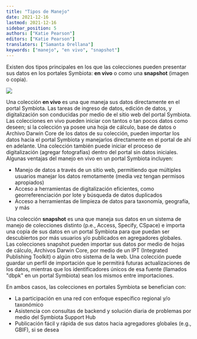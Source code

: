 ```yaml
---
title: "Tipos de Manejo"
date: 2021-12-16
lastmod: 2021-12-16
sidebar_position: 5
authors: ["Katie Pearson"]
editors: ["Katie Pearson"]
translators: ["Samanta Orellana"]
keywords: ["manejo", "en vivo", "snapshot"]
---
```


Existen dos tipos principales en los que las colecciones pueden presentar sus datos en los portales Symbiota: **en vivo** o como una **snapshot** (imagen o copia).

![](/img/asu_live_managed.png)

Una colección **en vivo** es una que maneja sus datos directamente en el portal Symbiota. Las tareas de ingreso de datos, edición de datos, y digitalización son conducidas por medio de el sitio web del portal Symbiota. Las colecciones en vivo pueden iniciar con tantos o tan pocos datos como deseen; si la colección ya posee una hoja de cálculo, base de datos o Archivo Darwin Core de los datos de su colección, pueden importar los datos hacia el portal Symbiota y manejarlos directamente en el portal de ahí en adelante. Una colección también puede iniciar el proceso de digitalización (agregar fotografías) dentro del portal sin datos iniciales. Algunas ventajas del manejo en vivo en un portal Symbiota incluyen:

- Manejo de datos a través de un sitio web, permitiendo que múltiples usuarios manejar los datos remotamente (media vez tengan permisos apropiados)
- Acceso a herramientas de digitalización eficientes, como georreferenciación por lote y búsqueda de datos duplicados
- Acceso a herramientas de limpieza de datos para taxonomía, geografía, y más

Una colección **snapshot** es una que maneja sus datos en un sistema de manejo de colecciones distinto (p.e., Access, Specify, CSpace) e importa una copia de sus datos en un portal Symbiota para que puedan ser descubiertos por más usuarios y/o publicados en agregadores globales. Las colecciones snapshot pueden importar sus datos por medio de hojas de cálculo, Archivos Darwin Core, por medio de un IPT (Integrated Publishing Toolkit) o algún otro sistema de la web. Una colección puede guardar un perfil de importación que le permitirá futuras actualizaciones de los datos, mientras que los identificadores únicos de esa fuente (llamados "dbpk" en un portal Symbiota) sean los mismos entre importaciones.

En ambos casos, las colecciones en portales Symbiota se benefician con:

- La participación en una red con enfoque específico regional y/o taxonómico
- Asistencia con consultas de backend y solución diaria de problemas por medio del Symbiota Support Hub
- Publicación fácil y rápida de sus datos hacia agregadores globales (e.g., GBIF), si se desea
